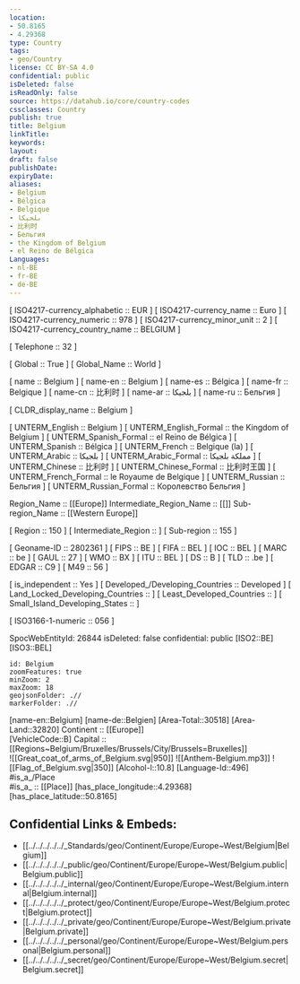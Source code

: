 ```yaml
---
location:
- 50.8165
- 4.29368
type: Country
tags:
- geo/Country
license: CC BY-SA 4.0
confidential: public
isDeleted: false
isReadOnly: false
source: https://datahub.io/core/country-codes
cssclasses: Country
publish: true
title: Belgium
linkTitle: 
keywords: 
layout: 
draft: false
publishDate: 
expiryDate: 
aliases:
- Belgium
- Bélgica
- Belgique
- بلجيكا
- 比利时
- Бельгия
- the Kingdom of Belgium
- el Reino de Bélgica
Languages:
- nl-BE
- fr-BE
- de-BE
---
```



[	ISO4217-currency_alphabetic	 :: EUR ] 
[	ISO4217-currency_name	 :: Euro ] 
[	ISO4217-currency_numeric	 :: 978 ] 
[	ISO4217-currency_minor_unit	 :: 2 ] 
[	ISO4217-currency_country_name	 :: BELGIUM ] 

[	Telephone	 :: 32 ] 

[	Global	 :: True ] 
[	Global_Name	 :: World ] 

[	name	 :: Belgium ] 
[	name-en	 :: Belgium ] 
[	name-es	 :: Bélgica ] 
[	name-fr	 :: Belgique ] 
[	name-cn	 :: 比利时 ] 
[	name-ar	 :: بلجيكا ] 
[	name-ru	 :: Бельгия ] 

[	CLDR_display_name	 :: Belgium ] 

[	UNTERM_English	 :: Belgium ] 
[	UNTERM_English_Formal	 :: the Kingdom of Belgium ] 
[	UNTERM_Spanish_Formal	 :: el Reino de Bélgica ] 
[	UNTERM_Spanish	 :: Bélgica ] 
[	UNTERM_French	 :: Belgique (la) ] 
[	UNTERM_Arabic	 :: بلجيكا ] 
[	UNTERM_Arabic_Formal	 :: مملكة بلجيكا ] 
[	UNTERM_Chinese	 :: 比利时 ] 
[	UNTERM_Chinese_Formal	 :: 比利时王国 ] 
[	UNTERM_French_Formal	 :: le Royaume de Belgique ] 
[	UNTERM_Russian	 :: Бельгия ] 
[	UNTERM_Russian_Formal	 :: Королевство Бельгия ] 

Region_Name ::  [[Europe]] 
Intermediate_Region_Name ::  [[]] 
Sub-region_Name ::  [[Western Europe]] 

[	Region	 :: 150 ] 
[	Intermediate_Region	 ::  ] 
[	Sub-region	 :: 155 ] 

[	Geoname-ID	 :: 2802361 ] 
[	FIPS	 :: BE ] 
[	FIFA	 :: BEL ] 
[	IOC	 :: BEL ] 
[	MARC	 :: be ] 
[	GAUL	 :: 27 ] 
[	WMO	 :: BX ] 
[	ITU	 :: BEL ] 
[	DS	 :: B ] 
[	TLD	 :: .be ] 
[	EDGAR	 :: C9 ] 
[	M49	 :: 56 ] 

[	is_independent	 :: Yes ] 
[	Developed_/Developing_Countries	 :: Developed ] 
[	Land_Locked_Developing_Countries	 ::  ] 
[	Least_Developed_Countries	 ::  ] 
[	Small_Island_Developing_States	 ::  ] 

[	ISO3166-1-numeric	 :: 056 ] 



SpocWebEntityId: 26844
isDeleted: false
confidential: public
[ISO2::BE] 
[ISO3::BEL] 
```leaflet
id: Belgium
zoomFeatures: true 
minZoom: 2 
maxZoom: 18
geojsonFolder: .//
markerFolder: .//
```

[name-en::Belgium] 
[name-de::Belgien] 
[Area-Total::30518] 
[Area-Land::32820] 
Continent :: [[Europe]]  
[VehicleCode::B] 
Capital :: [[Regions~Belgium/Bruxelles/Brussels/City/Brussels=Bruxelles]]  
![[Great_coat_of_arms_of_Belgium.svg|950]] 
![[Anthem-Belgium.mp3]] 
![[Flag_of_Belgium.svg|350]] 
[Alcohol-l::10.8] 
[Language-Id::496] 
#is_a_/Place  
#is_a_ :: [[Place]] 
[has_place_longitude::4.29368] 
[has_place_latitude::50.8165] 



## Confidential Links & Embeds: 
- [[../../../../../_Standards/geo/Continent/Europe/Europe~West/Belgium|Belgium]] 
- [[../../../../../_public/geo/Continent/Europe/Europe~West/Belgium.public|Belgium.public]] 
- [[../../../../../_internal/geo/Continent/Europe/Europe~West/Belgium.internal|Belgium.internal]] 
- [[../../../../../_protect/geo/Continent/Europe/Europe~West/Belgium.protect|Belgium.protect]] 
- [[../../../../../_private/geo/Continent/Europe/Europe~West/Belgium.private|Belgium.private]] 
- [[../../../../../_personal/geo/Continent/Europe/Europe~West/Belgium.personal|Belgium.personal]] 
- [[../../../../../_secret/geo/Continent/Europe/Europe~West/Belgium.secret|Belgium.secret]] 
